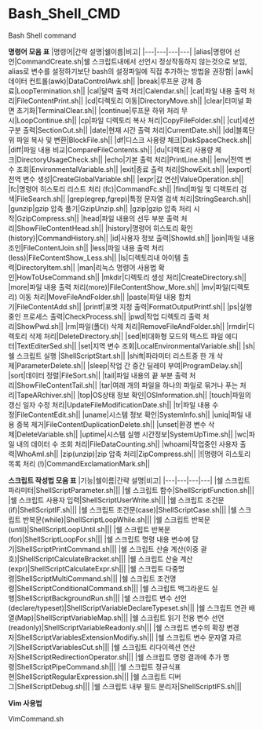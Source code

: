# Bash_Shell_CMD
Bash Shell command

**명령어 모음 표**
|명령어|간략 설명|쉘이름|비고|
|---|---|---|---|
|alias|명령어 선언|CommandCreate.sh|쉘 스크립트내에서 선언시 정상작동하지 않는것으로 보임, alias로 변수를 설정하기보단 bash의 설정파일에 직접 추가하는 방법을 권장함|
|awk|데이터 컨트롤(awk)|DataControlAwk.sh||
|break|루프문 강제 종료|LoopTermination.sh||
|cal|달력 출력 처리|Calendar.sh||
|cat|파일 내용 출력 처리|FileContentPrint.sh||
|cd|디렉토리 이동|DirectoryMove.sh||
|clear|터미널 화면 초기화|TerminalClear.sh||
|continue|루프문 하위 처리 무시|LoopContinue.sh||
|cp|파일 디렉토리 복사 처리|CopyFileFolder.sh||
|cut|세션 구분 출력|SectionCut.sh||
|date|현재 시간 출력 처리|CurrentDate.sh||
|dd|블록단위 파일 복사 및 변환|BlockFile.sh||
|df|디스크 사용량 체크|DiskSpaceCheck.sh||
|diff|파일 내용 비교|CompareFileContents.sh||
|du|디렉토리 사용량 체크|DirectoryUsageCheck.sh||
|echo|기본 출력 처리|PrintLine.sh||
|env|전역 변수 조회|EnvironmentalVariable.sh||
|exit|종료 출력 처리|ShowExit.sh||
|export|전역 변수 생성|CreateGlobalVariable.sh||
|expr|값 연산|ValueOperation.sh||
|fc|명령어 히스토리 리스트 처리 (fc)|CommandFc.sh||
|find|파일 및 디렉토리 검색|FileSearch.sh||
|grep(egrep,fgrep)|특정 문자열 검색 처리|StringSearch.sh||
|gunzip|gzip 압축 풀기|GzipUnzip.sh||
|gzip|gzip 압축 처리 시작|GzipCompress.sh||
|head|파일 내용의 선두 부분 출력 처리|ShowFileContentHead.sh||
|history|명령어 히스토리 확인 (history)|CommandHistory.sh||
|id|사용자 정보 출력|ShowId.sh||
|join|파일 내용 조인|FileContentJoin.sh||
|less|파일 내용 출력 처리(less)|FileContentShow_Less.sh||
|ls|디렉토리내 아이템 출력|DirectoryItem.sh||
|man|리눅스 명령어 사용법 확인|HowToUseCommand.sh||
|mkdir|디렉토리 생성 처리|CreateDirectory.sh||
|more|파일 내용 출력 처리(more)|FileContentShow_More.sh||
|mv|파일(디렉토리) 이동 처리|MoveFileAndFolder.sh||
|paste|파일 내용 합치기|FileContentAdd.sh||
|printf|포멧 지정 출력|FormatOutputPrintf.sh||
|ps|실행중인 프로세스 출력|CheckProcess.sh||
|pwd|작업 디렉토리 출력 처리|ShowPwd.sh||
|rm|파일(폴더) 삭제 처리|RemoveFileAndFolder.sh||
|rmdir|디렉토리 삭제 처리|DeleteDirectory.sh||
|sed|비대화형 모드의 텍스트 파일 에디터|TextEditerSed.sh||
|set|지역 변수 조회|LocalEnvironmentalVariable.sh||
|sh|쉘 스크립트 실행 |ShellScriptStart.sh||
|shift|파라미터 리스트중 한 개 삭제|ParameterDelete.sh||
|sleep|작업 간 중간 딜레이 부여|ProgramDelay.sh||
|sort|데이터 정렬|FileSort.sh||
|tail|파일 내용의 끝 부분 출력 처리|ShowFileContentTail.sh||
|tar|여래 개의 파일을 하나의 파일로 묶거나 푸는 처리|TapeARchiver.sh||
|top|OS상태 정보 확인|OSInformation.sh||
|touch|파일의 갱신 일자 수정 처리|UpdateFileModificationDate.sh||
|tr|파일 내용 수정|FileContentEdit.sh||
|uname|시스템 정보 확인|SystemInfo.sh||
|uniq|파일 내용 중복 제거|FileContentDuplicationDelete.sh||
|unset|환경 변수 삭제|DeleteVariable.sh||
|uptime|시스템 실행 시간정보|SystemUpTime.sh||
|wc|파일 내의 데이터 수 조회 처리|FileDataCounting.sh||
|whoami|작업중인 사용자 출력|WhoAmI.sh||
|zip(unzip)|zip 압축 처리|ZipCompress.sh||
|!|명령어 히스토리 목록 처리 (!)|CommandExclamationMark.sh||

**스크립트 작성법 모음 표**
|기능|쉘이름|간략 설명|비고|
|---|---|---|---|
|쉘 스크립트 파라미터|ShellScriptParameter.sh|||
|쉘 스크립트 함수|ShellScriptFunction.sh|||
|쉘 스크립트 사용자 입력|ShellScriptUserWrite.sh|||
|쉘 스크립트 조건문(if)|ShellScriptIF.sh|||
|쉘 스크립트 조건문(case)|ShellScriptCase.sh|||
|쉘 스크립트 반복문(while)|ShellScriptLoopWhile.sh|||
|쉘 스크립트 반복문(until)|ShellScriptLoopUntil.sh|||
|쉘 스크립트 반복문(for)|ShellScriptLoopFor.sh|||
|쉘 스크립트 명령 내용 변수에 담기|ShellScriptPrintCommand.sh|||
|쉘 스크립트 산술 계산(이중 괄호)|ShellScriptCalculateBracket.sh|||
|쉘 스크립트 산술 계산(expr)|ShellScriptCalculateExpr.sh|||
|쉘 스크립트 다중명령|ShellScriptMultiCommand.sh|||
|쉘 스크립트 조건명령|ShellScriptConditionalCommand.sh|||
|쉘 스크립트 백그라운드 실행|ShellScriptBackgroundRun.sh|||
|쉘 스크립트 변수 선언(declare/typeset)|ShellScriptVariableDeclareTypeset.sh|||
|쉘 스크립트 연관 배열(Map)|ShellScriptVariableMap.sh|||
|쉘 스크립트 읽기 전용 변수 선언(readonly)|ShellScriptVariableReadonly.sh|||
|쉘 스크립트 변수의 확장 변경자|ShellScriptVariablesExtensionModifiy.sh|||
|쉘 스크립트 변수 문자열 자르기|ShellScriptVariablesCut.sh|||
|쉘 스크립트 리다이렉션 연산자|ShellScriptRedirectionOperator.sh|||
|쉘 스크립트 명령 결과에 추가 명령|ShellScriptPipeCommand.sh|||
|쉘 스크립트 정규식표현|ShellScriptRegularExpression.sh|||
|쉘 스크립트 디버그|ShellScriptDebug.sh|||
|쉘 스크립트 내부 필드 분리자|ShellScriptIFS.sh|||

**Vim 사용법**

VimCommand.sh